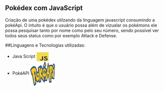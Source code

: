 ## Pokédex com JavaScript 
Criação de uma pokédex utilzando da linguagem javascript consumindo a pokéApi. O intuito é que o usuário possa além de vizualar os pokémons ele possa pesquisar tanto por nome como pelo seu número, sendo possível ver todos seus status como por exemplo Attack e Defense. 

##Linguagens e Tecnologias utilizadas:
   * Java Script <img align="center" alt="JoseNeto-HTML" height="30" width="40"       src="https://raw.githubusercontent.com/devicons/devicon/master/icons/javascript/javascript-original.svg">
   * PokéAPI <img align="center" alt="JoseNeto-HTML" height="80" width="80" src="https://raw.githubusercontent.com/PokeAPI/media/master/logo/pokeapi_256.png">


